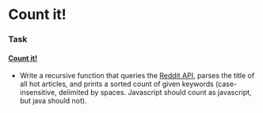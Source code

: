 # Count it!

### Task

#### [Count it!](./0-count.py)
- Write a recursive function that queries the [Reddit API](./https://intranet.hbtn.io/rltoken/PV_GanilbTliu3BSqFKPKA), parses the title of all hot articles, and prints a sorted count of given keywords (case-insensitive, delimited by spaces. Javascript should count as javascript, but java should not).

